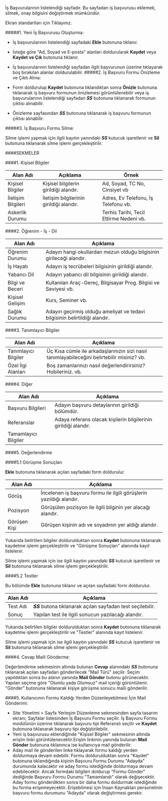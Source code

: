 İş Başvurularının listelendiği sayfadır. Bu sayfadan iş başvurusu eklemek, silmek, onay bilgisini değiştirmek mümkündür.

Ekran standartları için Tıklayınız.

#####1. Yeni İş Başvurusu Oluşturma:

- İş başvurularının listelendiği sayfadaki **Ekle** butonuna tıklanır.
- İsteğe göre "Ad, Soyad ve E-posta" alanları doldurularak **Kaydet** veya **Kaydet ve Çık** butonuna tıklanır.
- İş başvurularının listelendiği sayfadan ilgili başvurunun üzerine tıklayarak boş bırakılan alanlar doldurulabilir.
#####2. İş Başvuru Formu Önizleme ve Çıktı Alma:

- Form doldurulup **Kaydet** butonuna tıklandıktan sonra **Önizle** butonuna tıklanarak iş başvuru formunun önizlemesi görüntülenebilir veya iş başvurularının listelendiği sayfadan ***SS*** butonuna tıklanarak formunun çıktısı alınabilir.
- Önizleme sayfasından ***SS***  butonuna tıklanarak iş başvuru formunun çıktısı alınabilir.

#####3. İş Başvuru Formu Silme:

Silme işlemi yapmak için ilgili kayıtın yanındaki  ***SS*** kutucuk işaretlenir ve **Sil** butonuna tıklanarak silme işlemi gerçekleştirilir.

####SEKMELER

####1. Kişisel Bilgiler

|Alan Adı|Açıklama|Örnek|
|--|--|--|
|Kişisel Bilgiler|Kişisel bilgilerin girildiği alandır.|Ad, Soyad, TC No, Cinsiyet vb|
|İletişim Bilgileri|İletişim bilgilerinin girildiği alandır.|Adres, Ev Telefonu, İş Telefonu vb.|
|Askerlik Durumu||Terhis Tarihi, Tecil Ettirme Nedeni vb.|

####2. Öğrenim - İş - Dil

|Alan Adı|Açıklama|
|--|--|
|Öğrenim Durumu|Adayın hangi okullardan mezun olduğu bilgisinin girileceği alandır.|
|İş Hayatı|Adayın iş tecrübeleri bilgisinin girildiği alandır.|
|Yabancı Dil|Adayın yabancı dil bilgisinin girildiği alandır.|
|Bilgi ve Beceri|Kullanılan Araç-Gereç, Bilgisayar Prog. Bilgisi ve Seviyesi vb.|
|Kişisel Gelişim|Kurs, Seminer vb.|
|Sağlık Durumu|Adayın geçirmiş olduğu ameliyat ve tedavi bilgisinin belirtildiği alandır.	|

####3. Tanımlayıcı Bilgiler

|Alan Adı|Açıklama|
|--|--|
|Tanımlayıcı Bilgiler|Üç Kısa cümle ile arkadaşlarınızın sizi nasıl tanımlayabileceğini belirtebilir misiniz? vb.|
|Özel İlgi Alanları|Boş zamanlarınızı nasıl değerlendirirsiniz? Hobileriniz. vb.|

####4. Diğer

|Alan Adı|Açıklama|
|--|--|
|Başvuru Bilgileri|Adayın başvuru detaylarının girildiği bölümdür.|
|Referanslar|Adaya referans olacak kişilerin bilgilerinin girildiği alandır.|
|Tamamlayıcı Bilgiler||

####5. Değerlendirme

####5.1 Görüşme Sonuçları

**Ekle** butonuna tıklanarak açılan sayfadaki form doldurulur.

|Alan Adı|Açıklama|
|--|--|
|Görüş|İncelenen iş başvuru formu ile ilgili görüşlerin yazıldığı alandır.|
|Pozisyon|Görüşülen pozisyon ile ilgili bilginin yer alacağı alandır.|
|Görüşen Kişi|Görüşen kişinin adı ve soyadının yer aldığı alandır.|

Yukarıda belirtilen bilgiler doldurulduktan sonra  **Kaydet** butonuna tıklanarak kaydetme işlemi gerçekleştirilir ve "Görüşme Sonuçları" alanında kayıt listelenir.

Silme işlemi yapmak için ise ilgili kayıtın yanındaki ***SS*** kutucuk işaretlenir ve **Sil** butonuna tıklanarak silme işlemi gerçekleştirilir.

####5.2 Testler

Bu bölümde **Ekle** butonuna tıklanır ve açılan sayfadaki form doldurulur.

|Alan Adı|Açıklama|
|--|--|
|Test Adı|***SS*** butona tıklanarak açılan sayfadan test seçilebilir.|
|Sonuç|Yapılan test ile ilgili sonucun yazılacağı alandır.|

Yukarıda belirtilen bilgiler doldurulduktan sonra  **Kaydet** butonuna tıklanarak kaydetme işlemi gerçekleştirilir ve "Testler" alanında kayıt listelenir.  

Silme işlemi yapmak için ise ilgili kayıtın yanındaki ***SS*** kutucuk işaretlenir ve **Sil**  butonuna tıklanarak silme işlemi gerçekleştirilir.

####4. Cevap Maili Gönderme:

Değerlendirme sekmesinin altında bulunan **Cevap** alanındaki ***SS***  butonuna tıklanarak açılan sayfadan gönderilecek "Mail Türü" seçilir. Seçim yapıldıktan sonra bu alanın yanında **Mail Gönder** butonu görünecektir. Yapılan seçime göre "Olumlu yada Olumsuz" mail içeriği görüntülenir. "Gönder" butonuna tıklanarak kişiye görüşme sonucu maili gönderilir.


####5. Kullanıcının Formu Kaldığı Yerden Düzenleyebilmesi İçin Mail Gönderimi:

- Site Yönetimi > Sayfa Yerleşim Düzenleme sekmesinden sayfa tasarım ekranı, Sayfalar listesinden İş Başvuru Formu seçilir. İş Başvuru Formu modülünün üzerine tıklanarak başvuru tipi Referanslı seçilir ve **Kaydet** butonuna tıklanarak başvuru tipi değiştirilebilir.
- Yeni iş başvurusu eklendiğinde "Kişisel Bilgiler" sekmesinin altında erişim linki görüntülenecektir.Erişim linkinin yanında bulunan **Mail Gönder**  butonuna tıklanınca ise kullanıcıya mail gönderilir.
- Aday mail ile gönderilen linke tıklayarak formu kaldığı yerden doldurmaya devam edebilir. Formu doldurulduktan sonra "Kaydet" butonuna tıklandığında kişinin Başvuru Formu Durumu "Adayda" durumunda kalacaktır ve aday formu istediğinde doldurmaya devam edebilecektir. Ancak formdaki bilgileri doldurup "Formu Gönder" dediğinde Başvuru Formu Durumu "Tamamlandı" olarak değişecektir. Aday formu gönderdikten sonra bir daha formu doldurmak istediğinde bu forma erişemeyecektir. Erişebilmesi için İnsan Kaynakları personelinin başvuru formu durumunu "Adayda" olarak değiştirmesi gerekir.